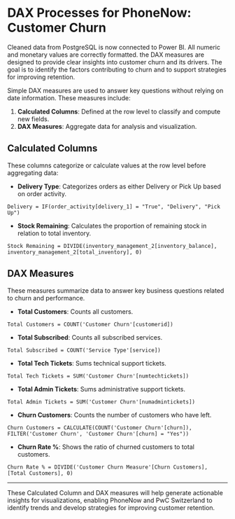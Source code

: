 # DAX Processes for PhoneNow: Customer Churn

Cleaned data from PostgreSQL is now connected to Power BI. All numeric and monetary values are correctly formatted. the DAX measures are designed to provide clear insights into customer churn and its drivers. The goal is to identify the factors contributing to churn and to support strategies for improving retention. 

Simple DAX measures are used to answer key questions without relying on date information. These measures include:
1. **Calculated Columns**: Defined at the row level to classify and compute new fields.
2. **DAX Measures**: Aggregate data for analysis and visualization.

## Calculated Columns
These columns categorize or calculate values at the row level before aggregating data:

- **Delivery Type**: Categorizes orders as either Delivery or Pick Up based on order activity.
```DAX
Delivery = IF(order_activity[delivery_1] = "True", "Delivery", "Pick Up")
```

- **Stock Remaining**: Calculates the proportion of remaining stock in relation to total inventory.
```DAX
Stock Remaining = DIVIDE(inventory_management_2[inventory_balance], inventory_management_2[total_inventory], 0)
```

## DAX Measures
These measures summarize data to answer key business questions related to churn and performance.

- **Total Customers**: Counts all customers.
```DAX
Total Customers = COUNT('Customer Churn'[customerid]) 
```

- **Total Subscribed**: Counts all subscribed services.
```DAX
Total Subscribed = COUNT('Service Type'[service])  
```

- **Total Tech Tickets**: Sums technical support tickets.
```DAX
Total Tech Tickets = SUM('Customer Churn'[numtechtickets])
```

- **Total Admin Tickets**: Sums administrative support tickets.
```DAX
Total Admin Tickets = SUM('Customer Churn'[numadmintickets])
```
 
- **Churn Customers**: Counts the number of customers who have left.
```DAX
Churn Customers = CALCULATE(COUNT('Customer Churn'[churn]), FILTER('Customer Churn', 'Customer Churn'[churn] = "Yes"))
```

- **Churn Rate %**: Shows the ratio of churned customers to total customers.
```DAX
Churn Rate % = DIVIDE('Customer Churn Measure'[Churn Customers], [Total Customers], 0)
```
---
These Calculated Column and DAX measures will help generate actionable insights for visualizations, enabling PhoneNow and PwC Switzerland to identify trends and develop strategies for improving customer retention.
